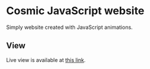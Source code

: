 # Cosmic JavaScript website
Simply website created with JavaScript animations.

## View
Live view is available at [this link](https://rocksdevil.github.io/cosmic-js-website/).
